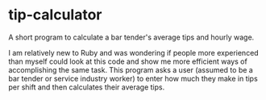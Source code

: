 # tip-calculator
A short program to calculate a bar tender's average tips and hourly wage.


I am relatively new to Ruby and was wondering if people more experienced than myself could look at this code and show me more
efficient ways of accomplishing the same task.  This program asks a user (assumed to be a bar tender or service industry worker)
to enter how much they make in tips per shift and then calculates their average tips.
